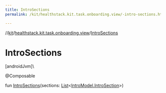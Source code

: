 ```yaml
---
title: IntroSections
permalink: /kit/healthstack.kit.task.onboarding.view/-intro-sections.html

---
```

//[kit](/kit.html)/[healthstack.kit.task.onboarding.view](index.html)/[IntroSections](-intro-sections.html)



# IntroSections



[androidJvm]\




@Composable



fun [IntroSections](-intro-sections.html)(sections: [List](https://kotlinlang.org/api/latest/jvm/stdlib/kotlin.collections/-list/index.html)&lt;[IntroModel.IntroSection](../healthstack.kit.task.onboarding.model/-intro-model/-intro-section/index.html)&gt;)




